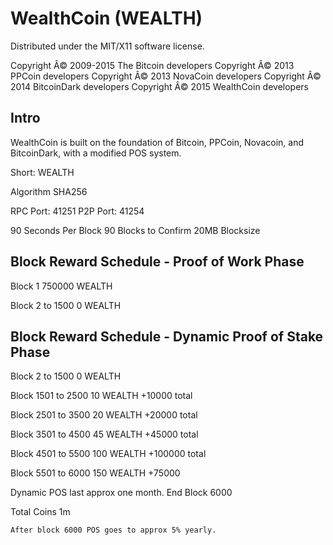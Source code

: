 WealthCoin (WEALTH)
===================
Distributed under the MIT/X11 software license.

Copyright Â© 2009-2015 The Bitcoin developers
Copyright Â© 2013 PPCoin developers
Copyright Â© 2013 NovaCoin developers
Copyright Â© 2014 BitcoinDark developers
Copyright Â© 2015 WealthCoin developers

Intro
-----
WealthCoin is built on the foundation of Bitcoin, PPCoin, Novacoin, and BitcoinDark, with a modified POS system.

Short: WEALTH

Algorithm SHA256


RPC Port: 41251
P2P Port: 41254



90 Seconds Per Block
90 Blocks to Confirm
20MB Blocksize


Block Reward Schedule - Proof of Work Phase
-------------------------------------------
Block 1
    750000 WEALTH

Block 2 to 1500
    0 WEALTH


Block Reward Schedule - Dynamic Proof of Stake Phase
-------------------------------------------
Block 2 to 1500
	0 WEALTH
	
Block 1501 to 2500
	10 WEALTH
	+10000 total

Block 2501 to 3500
	20 WEALTH
	+20000 total

Block 3501 to 4500
	45 WEALTH
	+45000 total

Block 4501 to 5500
	100 WEALTH 
	+100000 total

Block 5501 to 6000
	150 WEALTH
	+75000

Dynamic POS last approx one month. End Block 6000
	
Total Coins 1m

	After block 6000 POS goes to approx 5% yearly.

